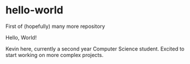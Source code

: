# hello-world
First of (hopefully) many more repository

Hello, World!

Kevin here, currently a second year Computer Science student.
Excited to start working on more complex projects.
